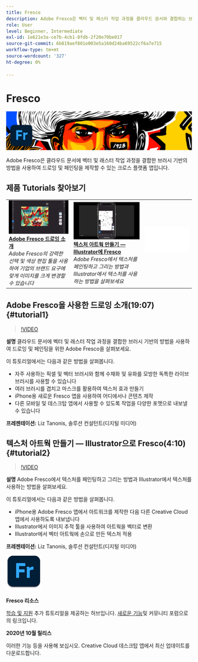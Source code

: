 ```yaml
---
title: Fresco
description: Adobe Fresco은 벡터 및 래스터 작업 과정을 클라우드 문서와 결합하는 브러시 기반의 방법을 사용하여 드로잉 및 페인팅을 위한 크로스 플랫폼 앱입니다
role: User
level: Beginner, Intermediate
exl-id: 1e621e3a-ce7b-4cb1-8fdb-2f20e70be017
source-git-commit: 6b819aef801e003e5a160d24ba69522cf6a7e715
workflow-type: tm+mt
source-wordcount: '327'
ht-degree: 0%

---
```


# Fresco

![튜토리얼 메인 이미지](../assets/Fresco.jpg)

Adobe Fresco은 클라우드 문서에 벡터 및 래스터 작업 과정을 결합한 브러시 기반의 방법을 사용하여 드로잉 및 페인팅을 제작할 수 있는 크로스 플랫폼 앱입니다.

## 제품 Tutorials 찾아보기

<table style="table-layout:fixed">
<tr>
 <td>
   <a href="fresco.md#tutorial1">
      <img alt="Adobe Fresco 드로잉 소개" src="../assets/fresco_drawingPaintingIntro_tanonis_thumbnail.jpg" />
   </a>
    <div>
   <a href="fresco.md#tutorial1"><strong>Adobe Fresco 드로잉 소개</strong></a>
    </div>
    <em>Adobe Fresco의 강력한 선택 및 색상 편집 툴을 사용하여 기업의 브랜드 요구에 맞게 이미지를 크게 변경할 수 있습니다</em>
    <br>
  </td>
  <td>
   <a href="fresco.md#tutorial2">
      <img alt="텍스처 아트웍 만들기 — Illustrator에 Fresco" src="../assets/fresco_textureToVector_tanonis_thumbnail.jpg" />
   </a>
    <div>
   <a href="fresco.md#tutorial2"><strong>텍스처 아트웍 만들기 — Illustrator에 Fresco</strong></a>
    </div>
    <em>Adobe Fresco에서 텍스처를 페인팅하고 그리는 방법과 Illustrator에서 텍스처를 사용하는 방법을 살펴보세요</em>
    <br>
  </td>
  <td>
    <img alt="스페이서" src="../assets/Whitespacer.png" />
    <div>
    <br>
  </td>
</tr>
</table>

## Adobe Fresco을 사용한 드로잉 소개(19:07) {#tutorial1}

>[!VIDEO](https://video.tv.adobe.com/v/326946?hidetitle=true)

**설명**
클라우드 문서에 벡터 및 래스터 작업 과정을 결합한 브러시 기반의 방법을 사용하여 드로잉 및 페인팅을 위한 Adobe Fresco을 살펴보세요.

이 튜토리얼에서는 다음과 같은 방법을 살펴봅니다.
* 자주 사용하는 픽셀 및 벡터 브러시와 함께 수채화 및 유화를 모방한 독특한 라이브 브러시를 사용할 수 있습니다
* 여러 브러시를 겹치고 마스크를 활용하여 텍스처 효과 만들기
* iPhone용 새로운 Fresco 앱을 사용하여 어디에서나 콘텐츠 제작
* 다른 모바일 및 데스크탑 앱에서 사용할 수 있도록 작업을 다양한 포맷으로 내보낼 수 있습니다

**프레젠테이션:**
Liz Tanonis, 솔루션 컨설턴트(디지털 미디어)

## 텍스처 아트웍 만들기 — Illustrator으로 Fresco(4:10) {#tutorial2}

>[!VIDEO](https://video.tv.adobe.com/v/326947?hidetitle=true)

**설명**
Adobe Fresco에서 텍스처를 페인팅하고 그리는 방법과 Illustrator에서 텍스처를 사용하는 방법을 살펴보세요.

이 튜토리얼에서는 다음과 같은 방법을 살펴봅니다.
* iPhone용 Adobe Fresco 앱에서 아트워크를 제작한 다음 다른 Creative Cloud 앱에서 사용하도록 내보냅니다
* Illustrator에서 이미지 추적 툴을 사용하여 아트웍을 벡터로 변환
* Illustrator에서 벡터 아트웍에 손으로 만든 텍스처 적용

**프레젠테이션:**
Liz Tanonis, 솔루션 컨설턴트(디지털 미디어)

![Fresco 로고](../assets/fr_appicon_96.png)

**Fresco 리소스**

[학습 및 지원](https://helpx.adobe.com/support/adobe-fresco.html) 추가 튜토리얼을 제공하는 허브입니다. [새로운 기능](https://helpx.adobe.com/fresco/using/whats-new.html)및 커뮤니티 포럼으로의 링크입니다.

**2020년 10월 릴리스**

이러한 기능 등을 사용해 보십시오. Creative Cloud 데스크탑 앱에서 최신 업데이트를 다운로드합니다.
